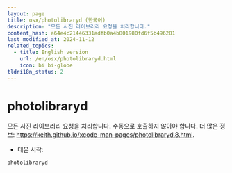 ```yaml
---
layout: page
title: osx/photolibraryd (한국어)
description: "모든 사진 라이브러리 요청을 처리합니다."
content_hash: a64e4c21446331adfb0a4b801980fd6f5b496281
last_modified_at: 2024-11-12
related_topics:
  - title: English version
    url: /en/osx/photolibraryd.html
    icon: bi bi-globe
tldri18n_status: 2
---
```

# photolibraryd

모든 사진 라이브러리 요청을 처리합니다.
수동으로 호출하지 않아야 합니다.
더 많은 정보: <https://keith.github.io/xcode-man-pages/photolibraryd.8.html>.

- 데몬 시작:

`photolibraryd`
